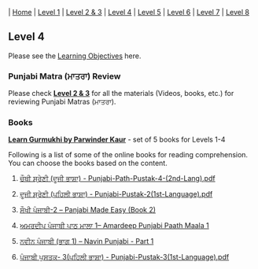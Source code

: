 | [Home](https://amardeep0.github.io/learnPunjabi/) | [Level 1](https://amardeep0.github.io/learnPunjabi/Level-1_Punjabi%20Alphabets/) | [Level 2 & 3](https://amardeep0.github.io/learnPunjabi/Level_2-3_Matra/) | [Level 4](https://amardeep0.github.io/learnPunjabi/Level-4_Intermediate/) | [Level 5](https://amardeep0.github.io/learnPunjabi/Level-5_intermediate/) | [Level 6](https://amardeep0.github.io/learnPunjabi/Level-6_Advanced/) | [Level 7](https://amardeep0.github.io/learnPunjabi/Level-7_Advanced/) | [Level 8](https://amardeep0.github.io/learnPunjabi/Level-8_WorldLanguageCompetencyTesting/)

## Level 4 

Please see the [Learning Objectives](https://amardeep0.github.io/learnPunjabi/Level-4_Intermediate/Levels_4_Goals) here.
 
### **Punjabi Matra (ਮਾਤਰਾ) Review**  
Please check [**Level 2 & 3**](https://amardeep0.github.io/learnPunjabi/Level_2-3_Matra/) for all the materials (Videos, books, etc.) for reviewing Punjabi Matras (ਮਾਤਰਾ).


### **Books**

**[Learn Gurmukhi by Parwinder Kaur](http://learngurmukhi.com/)** - set of 5 books for Levels 1-4

Following is a list of some of the online books for reading comprehension. You can choose the books based on the content. 

1. [ਚੌਥੀ ਸ਼੍ਰੇਣੀ (ਦੂਜੀ ਭਾਸ਼ਾ) - Punjabi-Path-Pustak-4-(2nd-Lang).pdf](http://files-cdn.pseb.ac.in/pseb_files/Punjabi-Path-Pustak-4-(2nd-Lang).pdf) 

2. [ਦੂਜੀ ਸ਼੍ਰੇਣੀ (ਪਹਿਲੀ ਭਾਸ਼ਾ) - Punjabi-Pustak-2(1st-Language).pdf](http://files-cdn.pseb.ac.in/pseb_files/Punjabi%20Pustak-2.pdf) 

3. [ਸੌਖੀ ਪੰਜਾਬੀ-2 – Panjabi Made Easy (Book 2)](http://www.discoversikhism.com/sikh_library/learn/panjabi_made_easy-book_2.html)

4. [ਅਮਰਦੀਪ ਪੰਜਾਬੀ ਪਾਠ ਮਾਲਾ 1– Amardeep Punjabi Paath Maala 1](http://www.discoversikhism.com/sikh_library/learn/amardeep_punjabi_paath_maala_1.html)

5. [ਨਵੀਨ ਪੰਜਾਬੀ (ਭਾਗ  1) – Navin Punjabi - Part 1](http://www.discoversikhism.com/sikh_library/learn/navin_punjabi_part_1.html)

6. [ਪੰਜਾਬੀ ਪੁਸਤਕ- 3(ਪਹਿਲੀ ਭਾਸ਼ਾ) - Punjabi-Pustak-3(1st-Language).pdf](http://files-cdn.pseb.ac.in/pseb_files/Punjabi-Pustak-3.pdf) 





 



